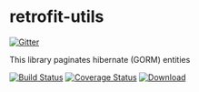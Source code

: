 retrofit-utils
===============

[![Gitter](https://badges.gitter.im/Join%20Chat.svg)](https://gitter.im/gextech/retrofit-utils?utm_source=badge&utm_medium=badge&utm_campaign=pr-badge&utm_content=badge)

This library paginates hibernate (GORM) entities

[![Build Status](https://travis-ci.org/gextech/retrofit-utils.svg?branch=master)](https://travis-ci.org/gextech/retrofit-utils)
[![Coverage Status](https://img.shields.io/coveralls/gextech/retrofit-utils.svg)](https://coveralls.io/r/gextech/retrofit-utils?branch=master)
[ ![Download](https://api.bintray.com/packages/gextech/oss/retrofit-utils/images/download.svg) ](https://bintray.com/gextech/oss/retrofit-utils/_latestVersion)
